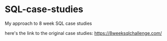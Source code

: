 # SQL-case-studies
My approach to 8 week SQL case studies

here's the link to the original case studies: https://8weeksqlchallenge.com/

